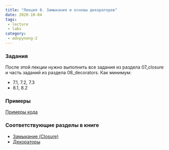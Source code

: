 ```yaml
---
title: "Лекция 8. Замыкания и основы декораторов"
date: 2020-10-04
tags:
 - lecture
 - labs
category:
 - advpyneng-2
---
```


### Задания

После этой лекции нужно выполнить все задания из раздела 07_closure и часть заданий из раздела 08_decorators.
Как минимум:

* 7.1, 7.2, 7.3
* 8.1, 8.2


### Примеры

[Примеры кода](https://github.com/pyneng/advpyneng-online-2-sep-nov-2020/tree/master/examples/)



### Соответствующие разделы в книге

* [Замыкание (Closure)](https://advpyneng.readthedocs.io/ru/latest/book/07_closure/index.html)
* [Декораторы](https://advpyneng.readthedocs.io/ru/latest/book/08_decorators/index.html)

